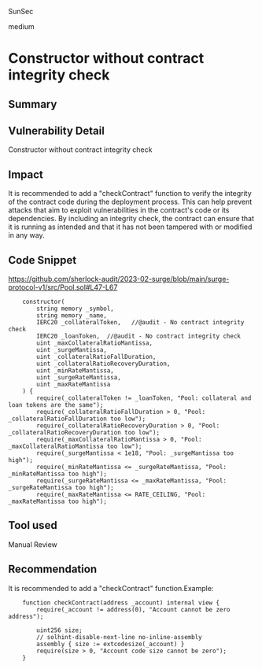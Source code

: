 SunSec

medium

# Constructor without contract integrity check

## Summary

## Vulnerability Detail
Constructor without contract integrity check
## Impact
It is recommended to add a "checkContract" function to verify the integrity of the contract code during the deployment process. This can help prevent attacks that aim to exploit vulnerabilities in the contract's code or its dependencies. By including an integrity check, the contract can ensure that it is running as intended and that it has not been tampered with or modified in any way.

## Code Snippet
https://github.com/sherlock-audit/2023-02-surge/blob/main/surge-protocol-v1/src/Pool.sol#L47-L67
```solidity
    constructor(
        string memory _symbol,
        string memory _name,
        IERC20 _collateralToken,   //@audit - No contract integrity check
        IERC20 _loanToken,  //@audit - No contract integrity check
        uint _maxCollateralRatioMantissa,
        uint _surgeMantissa,
        uint _collateralRatioFallDuration,
        uint _collateralRatioRecoveryDuration,
        uint _minRateMantissa,
        uint _surgeRateMantissa,
        uint _maxRateMantissa
    ) {
        require(_collateralToken != _loanToken, "Pool: collateral and loan tokens are the same");
        require(_collateralRatioFallDuration > 0, "Pool: _collateralRatioFallDuration too low");
        require(_collateralRatioRecoveryDuration > 0, "Pool: _collateralRatioRecoveryDuration too low");
        require(_maxCollateralRatioMantissa > 0, "Pool: _maxCollateralRatioMantissa too low");
        require(_surgeMantissa < 1e18, "Pool: _surgeMantissa too high");
        require(_minRateMantissa <= _surgeRateMantissa, "Pool: _minRateMantissa too high");
        require(_surgeRateMantissa <= _maxRateMantissa, "Pool: _surgeRateMantissa too high");
        require(_maxRateMantissa <= RATE_CEILING, "Pool: _maxRateMantissa too high");
```
## Tool used

Manual Review

## Recommendation
It is recommended to add a "checkContract" function.Example:

```solidity
    function checkContract(address _account) internal view {
        require(_account != address(0), "Account cannot be zero address");

        uint256 size;
        // solhint-disable-next-line no-inline-assembly
        assembly { size := extcodesize(_account) }
        require(size > 0, "Account code size cannot be zero");
    }

```